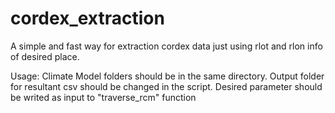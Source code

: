 # cordex_extraction
A simple and fast way for extraction cordex data just using rlot and rlon info of desired place.

Usage: Climate Model folders should be in the same directory.
Output folder for resultant csv should be changed in the script.
Desired parameter should be writed as input to "traverse_rcm" function
